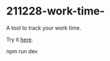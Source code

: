 # 211228-work-time-

A tool to track your work time.

Try it [here](https://211228-work-time.vercel.app/).

npm run dev
